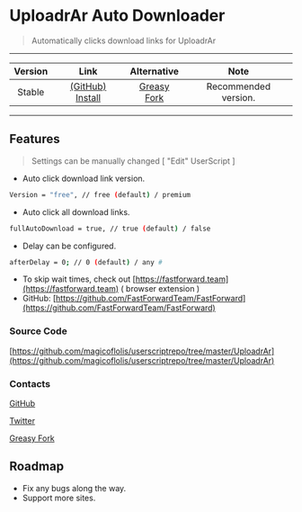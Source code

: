 # UploadrAr Auto Downloader

> Automatically clicks download links for UploadrAr

***

| Version | Link | Alternative | Note |
|:----------:|:----------:|:----------:|:----------:|
Stable | [(GitHub) Install](https://github.com/magicoflolis/userscriptrepo/raw/master/UploadrAr/UploadrArAutoDownload.user.js) | [Greasy Fork](https://greasyfork.org/scripts/439643) | Recommended version.

***

## Features

> Settings can be manually changed [ "Edit" UserScript ]

* Auto click download link version.

```bash
Version = "free", // free (default) / premium
```

* Auto click all download links.

```bash
fullAutoDownload = true, // true (default) / false
```

* Delay can be configured.

```bash
afterDelay = 0; // 0 (default) / any #
```

* To skip wait times, check out [https://fastforward.team](https://fastforward.team) ( browser extension )
* GitHub: [https://github.com/FastForwardTeam/FastForward](https://github.com/FastForwardTeam/FastForward)

### Source Code

[https://github.com/magicoflolis/userscriptrepo/tree/master/UploadrAr](https://github.com/magicoflolis/userscriptrepo/tree/master/UploadrAr)

### Contacts

[GitHub](https://github.com/magicoflolis)

[Twitter](https://twitter.com/for_lollipops)

[Greasy Fork](https://greasyfork.org/users/166061)

## Roadmap

* Fix any bugs along the way.
* Support more sites.
